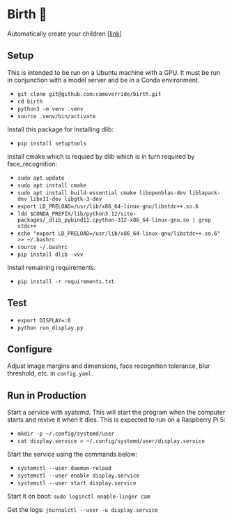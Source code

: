 # Birth 👶

Automatically create your children [[link](https://smith.cam/birth.html)]


## Setup

This is intended to be run on a Ubuntu machine with a GPU. It must be
run in conjunction with a model server and be in a Conda environment.

- `git clone git@github.com:camoverride/birth.git`
- `cd birth`
- `python3 -m venv .venv`
- `source .venv/bin/activate`

Install this package for installing dlib:
- `pip install setuptools`

Install cmake which is requied by dlib which is in turn required by face_recognition:
- `sudo apt update`
- `sudo apt install cmake`
- `sudo apt install build-essential cmake libopenblas-dev liblapack-dev libx11-dev libgtk-3-dev`
- `export LD_PRELOAD=/usr/lib/x86_64-linux-gnu/libstdc++.so.6`
- `ldd $CONDA_PREFIX/lib/python3.12/site-packages/_dlib_pybind11.cpython-312-x86_64-linux-gnu.so | grep stdc++`
- `echo "export LD_PRELOAD=/usr/lib/x86_64-linux-gnu/libstdc++.so.6" >> ~/.bashrc`
- `source ~/.bashrc`
- `pip install dlib -vvv`

Install remaining requirements:
- `pip install -r requirements.txt`


## Test

- `export DISPLAY=:0`
- `python run_display.py`


## Configure

Adjust image margins and dimensions, face recognition tolerance, blur threshold, etc. in `config.yaml`.


## Run in Production

Start a service with *systemd*. This will start the program when the computer starts and revive it when it dies. This is expected to run on a Raspberry Pi 5:

- `mkdir -p ~/.config/systemd/user`
- `cat display.service > ~/.config/systemd/user/display.service`

Start the service using the commands below:

- `systemctl --user daemon-reload`
- `systemctl --user enable display.service`
- `systemctl --user start display.service`

Start it on boot: `sudo loginctl enable-linger cam`

Get the logs: `journalctl --user -u display.service`

